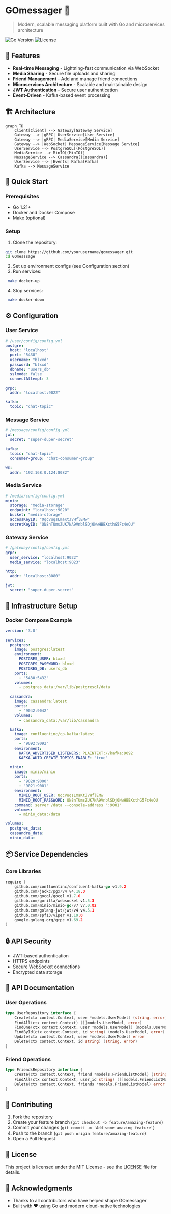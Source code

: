 # GOmessager 📱

> Modern, scalable messaging platform built with Go and microservices architecture

![Go Version](https://img.shields.io/badge/Go-1.21+-00ADD8?style=flat-square&logo=go)
![License](https://img.shields.io/badge/license-MIT-green?style=flat-square)

## 🌟 Features

- **Real-time Messaging** - Lightning-fast communication via WebSocket
- **Media Sharing** - Secure file uploads and sharing
- **Friend Management** - Add and manage friend connections
- **Microservices Architecture** - Scalable and maintainable design
- **JWT Authentication** - Secure user authentication
- **Event-Driven** - Kafka-based event processing

## 🏗 Architecture

```mermaid
graph TD
    Client[Client] --> Gateway[Gateway Service]
    Gateway --> |gRPC| UserService[User Service]
    Gateway --> |gRPC| MediaService[Media Service]
    Gateway --> |WebSocket| MessageService[Message Service]
    UserService --> PostgreSQL[(PostgreSQL)]
    MediaService --> MinIO[(MinIO)]
    MessageService --> Cassandra[(Cassandra)]
    UserService --> |Events| Kafka[Kafka]
    Kafka --> MessageService
```

## 🚀 Quick Start

### Prerequisites

- Go 1.21+
- Docker and Docker Compose
- Make (optional)

### Setup

1. Clone the repository:
```bash
git clone https://github.com/yourusername/gomessager.git
cd GOmesssage
```

2. Set up environment configs (see Configuration section)
3. Run services:
```bash
 make docker-up
```
4. Stop services:
```bash
 make docker-down
```
## ⚙️ Configuration

### User Service
```yaml
# /user/config/config.yml
postgre:
  host: "localhost"
  port: "5430"
  username: "blxxd"
  password: "blxxd"
  dbname: "users_db"
  sslmode: false
  connectAttempt: 3

grpc:
  addr: "localhost:9022"

kafka:
  topic: "chat-topic"
```

### Message Service
```yaml
# /message/config/config.yml
jwt:
  secret: "super-duper-secret"

kafka:
  topic: "chat-topic"
  consumer-group: "chat-consumer-group"

ws:
  addr: "192.168.0.124:8082"
```

### Media Service
```yaml
# /media/config/config.yml
minio:
  storage: "media-storage"
  endpoint: "localhost:9020"
  bucket: "media-storage"
  accessKeyID: "0qcVuqsLmaKtJVHflEMw"
  secretKeyID: "QN8nTUmsZUK7NA9VnblSDj0NwHBBXcthG5Fc4eOU"
```

### Gateway Service
```yaml
# /gateway/config/config.yml
grpc:
  user_service: "localhost:9022"
  media_service: "localhost:9023"

http:
  addr: "localhost:8080"

jwt:
  secret: "super-duper-secret"
```

## 🔧 Infrastructure Setup

### Docker Compose Example
```yaml
version: '3.8'

services:
  postgres:
    image: postgres:latest
    environment:
      POSTGRES_USER: blxxd
      POSTGRES_PASSWORD: blxxd
      POSTGRES_DB: users_db
    ports:
      - "5430:5432"
    volumes:
      - postgres_data:/var/lib/postgresql/data

  cassandra:
    image: cassandra:latest
    ports:
      - "9042:9042"
    volumes:
      - cassandra_data:/var/lib/cassandra

  kafka:
    image: confluentinc/cp-kafka:latest
    ports:
      - "9092:9092"
    environment:
      KAFKA_ADVERTISED_LISTENERS: PLAINTEXT://kafka:9092
      KAFKA_AUTO_CREATE_TOPICS_ENABLE: "true"

  minio:
    image: minio/minio
    ports:
      - "9020:9000"
      - "9021:9001"
    environment:
      MINIO_ROOT_USER: 0qcVuqsLmaKtJVHflEMw
      MINIO_ROOT_PASSWORD: QN8nTUmsZUK7NA9VnblSDj0NwHBBXcthG5Fc4eOU
    command: server /data --console-address ":9001"
    volumes:
      - minio_data:/data

volumes:
  postgres_data:
  cassandra_data:
  minio_data:
```

## 📦 Service Dependencies

### Core Libraries
```go
require (
    github.com/confluentinc/confluent-kafka-go v1.9.2
    github.com/jackc/pgx/v4 v4.18.3
    github.com/gocql/gocql v1.7.0
    github.com/gorilla/websocket v1.5.3
    github.com/minio/minio-go/v7 v7.0.82
    github.com/golang-jwt/jwt/v4 v4.5.1
    github.com/spf13/viper v1.19.0
    google.golang.org/grpc v1.69.2
)
```

## 🔒 API Security

- JWT-based authentication
- HTTPS endpoints
- Secure WebSocket connections
- Encrypted data storage

## 📝 API Documentation

### User Operations
```go
type UserRepository interface {
    Create(ctx context.Context, user *models.UserModel) (string, error)
    FindAll(ctx context.Context) ([]models.UserModel, error)
    FindOne(ctx context.Context, user *models.UserModel) (models.UserModel, error)
    FindById(ctx context.Context, id string) (models.UserModel, error)
    Update(ctx context.Context, user *models.UserModel) error
    Delete(ctx context.Context, id string) (string, error)
}
```

### Friend Operations
```go
type FriendsRepository interface {
    Create(ctx context.Context, friend *models.FriendListModel) (string, error)
    FindAll(ctx context.Context, user_id string) ([]models.FriendListModel, error)
    Delete(ctx context.Context, friends *models.FriendListModel) error
}
```

## 🤝 Contributing

1. Fork the repository
2. Create your feature branch (`git checkout -b feature/amazing-feature`)
3. Commit your changes (`git commit -m 'Add some amazing feature'`)
4. Push to the branch (`git push origin feature/amazing-feature`)
5. Open a Pull Request

## 📄 License

This project is licensed under the MIT License - see the [LICENSE](LICENSE) file for details.

## 🙏 Acknowledgments

- Thanks to all contributors who have helped shape GOmessager
- Built with ❤️ using Go and modern cloud-native technologies
